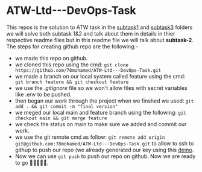 # ATW-Ltd---DevOps-Task
This repos is the solution to ATW task in the [subtask1](./subtask-1) and [subtask3](./subtask-3) folders we will solve both subtask 1&2 and talk about them in details in thier respective readme files but in this readme file we will talk about **subtask-2**.
The steps for creating github repo are the following:-
* we made this repo on github.
* we cloned this repo using the cmd: 
``` git clone https://github.com/78mohamed/ATW-Ltd---DevOps-Task.git ```
* we made a branch on our local system called feature using the cmd: 
``` git branch feature && git checkout feature```
* we use the *.gitignore* file so we won't allow files with secret variables like .env to be pushed.
* then began our work through the project when we finshed we used:
``` git add . && git commit -m "final version" ```
* we meged our local main and feature branch using the following:
``` git checkout main && git merge feature ```
* we check the status on main to make sure we added and commit our work.
* we use the git remote cmd as follow:
``` git remote add origin git@github.com:78mohamed/ATW-Ltd---DevOps-Task.git ```
to allow to ssh to githup to push our repo (we already generated our key using this [demo]([https://www.example.com](https://gist.github.com/xirixiz/b6b0c6f4917ce17a90e00f9b60566278)https://gist.github.com/xirixiz/b6b0c6f4917ce17a90e00f9b60566278).
* Now we can use ``` git push ``` to push our repo on github.
Now we are ready to go 🎉🎉🎉🎉🎉.
